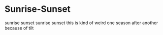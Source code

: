 # Sunrise-Sunset
sunrise sunset sunrise sunset this is kind of weird one season after another because of tilt
